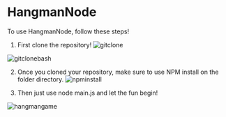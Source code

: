 # HangmanNode

To use HangmanNode, follow these steps!

1. First clone the repository!
![gitclone](https://user-images.githubusercontent.com/32658493/34877809-91af0752-f775-11e7-9563-388f5b6982f4.gif)

![gitclonebash](https://user-images.githubusercontent.com/32658493/34877858-c19a10ba-f775-11e7-844f-87e2eca6f3cd.gif)


2. Once you cloned your repository, make sure to use NPM install on the folder directory.
![npminstall](https://user-images.githubusercontent.com/32658493/34877975-444e6d9e-f776-11e7-8c63-c46a3abd6ce5.gif)


3. Then just use node main.js and let the fun begin!

![hangmangame](https://user-images.githubusercontent.com/32658493/34877896-e5a4fe0c-f775-11e7-9c51-1cc56d8726e9.gif)


